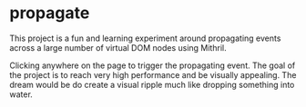 # propagate

This project is a fun and learning experiment around propagating events across a large number of virtual DOM nodes using Mithril.

Clicking anywhere on the page to trigger the propagating event. The goal of the project is to reach very high performance and be visually appealing. The dream would be do create a visual ripple much like dropping something into water.
